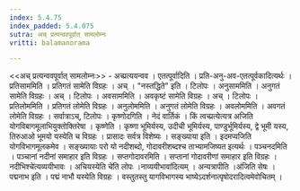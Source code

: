 ```yaml
---
index: 5.4.75
index_padded: 5.4.075
sutra: अच्‌ प्रत्यन्ववपूर्वात्‌ सामलोम्नः
vritti: balamanorama

---
```

<<अच् प्रत्यन्ववपूर्वात् सामलोम्नः>> - अच्प्रत्ययन्वव । एतत्पूर्वादिति । प्रति-अनु-अव-एतत्पूर्वकादित्यर्थः । प्रतिसाममिति । प्रतिगतं सामेति विग्रहः । अच् । "नस्तद्धिते" इति । टिलोपः । अनुसाममिति । अनुगतं सामेति विग्रहः । अच् । टिलोपः । अवसाममिति । अवकृष्टं सामेति विग्रहः । अच् । टिलोपः । प्रतिलोममिति । प्रतिगतं लोमेति विग्रहः । अनुलोममिति । अनुगतं लोमेति विग्रहः । अवलोममिति । अवगतं लोमेति विग्रहः । सर्वात्राऽच्, टिलोपः । कृष्णोदगिति । नेदं वार्तिकं । किं त्वच्प्रत्येत्यत्र अजिति योगविबागमूलाभियुक्तोक्तिरेषा । कृष्णेति । कृष्णा भूमिर्यस्य, उदीची भूमिर्यस्य, पाण्डुर्भूमिर्यस्य, द्वे भूमी यस्य, तिरुआओ भूमयो यस्येति च विग्रहः । प्रासादः सर्वत्र विशेष्यः । सङ्ख्याया इति । इदमप्यजिति योगविभागमूलकमेव । सङ्ख्यायाः परो यो नदीशब्दो, गोदावरीशब्दश्च ताभ्यामजिष्यत इत्यर्थः । पञ्चनदमिति । पञ्चानां नदीनां समाहार इति विग्रहः । सप्तगोदावरमिति । सप्तानां गोदावरीणां समाहार इति विग्रहः ।नदीभिश्चे॑त्यव्ययीभावः । अचियस्येति चे॑ति लोपः ।नाव्ययीभावा॑दित्यम् । अन्यत्रापीति ।अ॑जिति सेषः । पद्मनाभ इति । पद्मं नाभौ यस्येति विग्रहः । वस्तुतस्तु यागविभागस्य भाष्येऽदर्शनात्पृषोदरादित्वमेवोचितम् । 